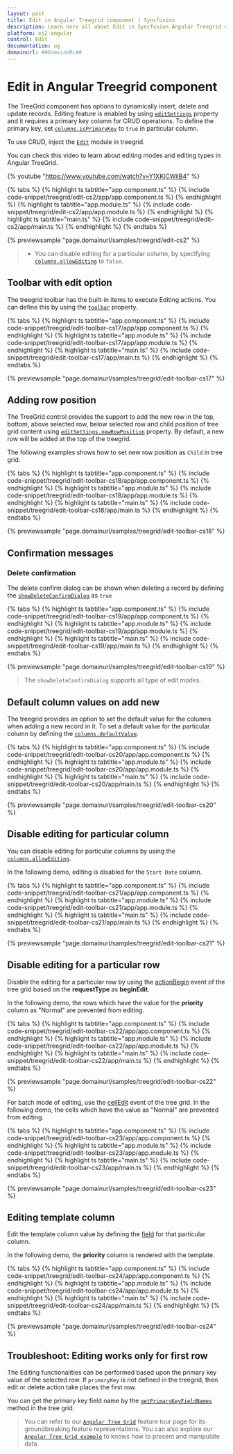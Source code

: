 ```yaml
---
layout: post
title: Edit in Angular Treegrid component | Syncfusion
description: Learn here all about Edit in Syncfusion Angular Treegrid component of Syncfusion Essential JS 2 and more.
platform: ej2-angular
control: Edit 
documentation: ug
domainurl: ##DomainURL##
---
```


# Edit in Angular Treegrid component

The TreeGrid component has options to dynamically insert, delete and update records.
Editing feature is enabled by using [`editSettings`](https://ej2.syncfusion.com/angular/documentation/api/treegrid/#editsettings) property and it requires a primary key column for CRUD operations.
To define the primary key, set [`columns.isPrimaryKey`](https://ej2.syncfusion.com/angular/documentation/api/treegrid/column/#isprimarykey) to `true` in particular column.

To use CRUD, inject the [`Edit`](https://ej2.syncfusion.com/angular/documentation/api/treegrid/#editmodule) module in treegrid.

You can check this video to learn about editing modes and editing types in Angular TreeGrid.

{% youtube "https://www.youtube.com/watch?v=Y1XKjCWiIB4" %}

{% tabs %}
{% highlight ts tabtitle="app.component.ts" %}
{% include code-snippet/treegrid/edit-cs2/app/app.component.ts %}
{% endhighlight %}
{% highlight ts tabtitle="app.module.ts" %}
{% include code-snippet/treegrid/edit-cs2/app/app.module.ts %}
{% endhighlight %}
{% highlight ts tabtitle="main.ts" %}
{% include code-snippet/treegrid/edit-cs2/app/main.ts %}
{% endhighlight %}
{% endtabs %}
  
{% previewsample "page.domainurl/samples/treegrid/edit-cs2" %}

> * You can disable editing for a particular column, by specifying [`columns.allowEditing`](https://ej2.syncfusion.com/angular/documentation/api/treegrid/column/#allowediting) to `false`.

## Toolbar with edit option

The treegrid toolbar has the built-in items to execute Editing actions.
You can define this by using the [`toolbar`](https://ej2.syncfusion.com/angular/documentation/api/treegrid/#toolbar) property.

{% tabs %}
{% highlight ts tabtitle="app.component.ts" %}
{% include code-snippet/treegrid/edit-toolbar-cs17/app/app.component.ts %}
{% endhighlight %}
{% highlight ts tabtitle="app.module.ts" %}
{% include code-snippet/treegrid/edit-toolbar-cs17/app/app.module.ts %}
{% endhighlight %}
{% highlight ts tabtitle="main.ts" %}
{% include code-snippet/treegrid/edit-toolbar-cs17/app/main.ts %}
{% endhighlight %}
{% endtabs %}
  
{% previewsample "page.domainurl/samples/treegrid/edit-toolbar-cs17" %}

## Adding row position

The TreeGrid control provides the support to add the new row in the top, bottom, above selected row, below selected row and child position of tree grid content using [`editSettings.newRowPosition`](https://ej2.syncfusion.com/angular/documentation/api/treegrid/editSettingsModel/#newrowposition) property. By default, a new row will be added at the top of the treegrid.

The following examples shows how to set new row position as `Child` in tree grid.

{% tabs %}
{% highlight ts tabtitle="app.component.ts" %}
{% include code-snippet/treegrid/edit-toolbar-cs18/app/app.component.ts %}
{% endhighlight %}
{% highlight ts tabtitle="app.module.ts" %}
{% include code-snippet/treegrid/edit-toolbar-cs18/app/app.module.ts %}
{% endhighlight %}
{% highlight ts tabtitle="main.ts" %}
{% include code-snippet/treegrid/edit-toolbar-cs18/app/main.ts %}
{% endhighlight %}
{% endtabs %}
  
{% previewsample "page.domainurl/samples/treegrid/edit-toolbar-cs18" %}

## Confirmation messages

### Delete confirmation

The delete confirm dialog can be shown when deleting a record by defining the [`showDeleteConfirmDialog`](https://ej2.syncfusion.com/angular/documentation/api/treegrid/editSettingsModel/#showdeleteconfirmdialog) as `true`

{% tabs %}
{% highlight ts tabtitle="app.component.ts" %}
{% include code-snippet/treegrid/edit-toolbar-cs19/app/app.component.ts %}
{% endhighlight %}
{% highlight ts tabtitle="app.module.ts" %}
{% include code-snippet/treegrid/edit-toolbar-cs19/app/app.module.ts %}
{% endhighlight %}
{% highlight ts tabtitle="main.ts" %}
{% include code-snippet/treegrid/edit-toolbar-cs19/app/main.ts %}
{% endhighlight %}
{% endtabs %}
  
{% previewsample "page.domainurl/samples/treegrid/edit-toolbar-cs19" %}

> The `showDeleteConfirmDialog` supports all type of edit modes.

## Default column values on add new

The treegrid provides an option to set the default value for the columns when adding a new record in it.
To set a default value for the particular column by defining the [`columns.defaultValue`](https://ej2.syncfusion.com/angular/documentation/api/treegrid/column/#defaultvalue).

{% tabs %}
{% highlight ts tabtitle="app.component.ts" %}
{% include code-snippet/treegrid/edit-toolbar-cs20/app/app.component.ts %}
{% endhighlight %}
{% highlight ts tabtitle="app.module.ts" %}
{% include code-snippet/treegrid/edit-toolbar-cs20/app/app.module.ts %}
{% endhighlight %}
{% highlight ts tabtitle="main.ts" %}
{% include code-snippet/treegrid/edit-toolbar-cs20/app/main.ts %}
{% endhighlight %}
{% endtabs %}
  
{% previewsample "page.domainurl/samples/treegrid/edit-toolbar-cs20" %}

## Disable editing for particular column

You can disable editing for particular columns by using the [`columns.allowEditing`](https://ej2.syncfusion.com/angular/documentation/api/treegrid/column/#allowediting).

In the following demo, editing is disabled for the `Start Date` column.

{% tabs %}
{% highlight ts tabtitle="app.component.ts" %}
{% include code-snippet/treegrid/edit-toolbar-cs21/app/app.component.ts %}
{% endhighlight %}
{% highlight ts tabtitle="app.module.ts" %}
{% include code-snippet/treegrid/edit-toolbar-cs21/app/app.module.ts %}
{% endhighlight %}
{% highlight ts tabtitle="main.ts" %}
{% include code-snippet/treegrid/edit-toolbar-cs21/app/main.ts %}
{% endhighlight %}
{% endtabs %}
  
{% previewsample "page.domainurl/samples/treegrid/edit-toolbar-cs21" %}

## Disable editing for a particular row

Disable the editing for a particular row by using the [actionBegin](https://ej2.syncfusion.com/angular/documentation/api/treegrid/#actionbegin) event of the tree grid based on the **requestType** as **beginEdit**.

In the following demo, the rows which have the value for the **priority** column as "Normal" are prevented from editing.

{% tabs %}
{% highlight ts tabtitle="app.component.ts" %}
{% include code-snippet/treegrid/edit-toolbar-cs22/app/app.component.ts %}
{% endhighlight %}
{% highlight ts tabtitle="app.module.ts" %}
{% include code-snippet/treegrid/edit-toolbar-cs22/app/app.module.ts %}
{% endhighlight %}
{% highlight ts tabtitle="main.ts" %}
{% include code-snippet/treegrid/edit-toolbar-cs22/app/main.ts %}
{% endhighlight %}
{% endtabs %}
  
{% previewsample "page.domainurl/samples/treegrid/edit-toolbar-cs22" %}

For batch mode of editing, use the [cellEdit](https://ej2.syncfusion.com/angular/documentation/api/treegrid/#celledit) event of the tree grid. In the following demo, the cells which have the value as "Normal" are prevented from editing.

{% tabs %}
{% highlight ts tabtitle="app.component.ts" %}
{% include code-snippet/treegrid/edit-toolbar-cs23/app/app.component.ts %}
{% endhighlight %}
{% highlight ts tabtitle="app.module.ts" %}
{% include code-snippet/treegrid/edit-toolbar-cs23/app/app.module.ts %}
{% endhighlight %}
{% highlight ts tabtitle="main.ts" %}
{% include code-snippet/treegrid/edit-toolbar-cs23/app/main.ts %}
{% endhighlight %}
{% endtabs %}
  
{% previewsample "page.domainurl/samples/treegrid/edit-toolbar-cs23" %}

## Editing template column

Edit the template column value by defining the [field](https://ej2.syncfusion.com/angular/documentation/api/treegrid/column/#field) for that particular column.

In the following demo, the **priority** column is rendered with the template.

{% tabs %}
{% highlight ts tabtitle="app.component.ts" %}
{% include code-snippet/treegrid/edit-toolbar-cs24/app/app.component.ts %}
{% endhighlight %}
{% highlight ts tabtitle="app.module.ts" %}
{% include code-snippet/treegrid/edit-toolbar-cs24/app/app.module.ts %}
{% endhighlight %}
{% highlight ts tabtitle="main.ts" %}
{% include code-snippet/treegrid/edit-toolbar-cs24/app/main.ts %}
{% endhighlight %}
{% endtabs %}
  
{% previewsample "page.domainurl/samples/treegrid/edit-toolbar-cs24" %}

## Troubleshoot: Editing works only for first row

The Editing functionalities can be performed based upon the primary key value of the selected row.
If `primaryKey` is not defined in the treegrid, then edit or delete action take places the first row.

You can get the primary key field name by the [`getPrimaryKeyFieldNames`](https://ej2.syncfusion.com/angular/documentation/api/treegrid/#getprimarykeyfieldnames) method in the tree grid.

> You can refer to our [`Angular Tree Grid`](https://www.syncfusion.com/angular-ui-components/angular-tree-grid) feature tour page for its groundbreaking feature representations. You can also explore our [`Angular Tree Grid example`](https://ej2.syncfusion.com/angular/demos/#/material/treegrid/treegrid-overview) to knows how to present and manipulate data.